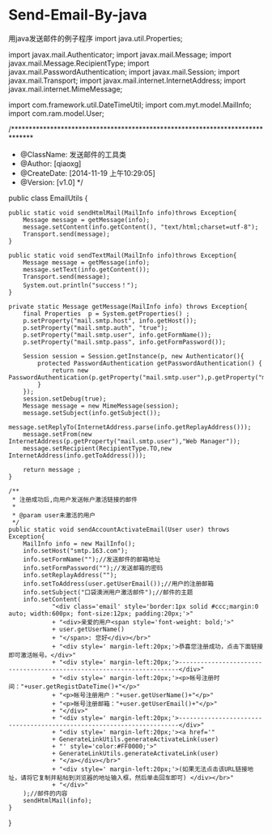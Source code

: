 # Send-Email-By-java
用java发送邮件的例子程序
import java.util.Properties;

import javax.mail.Authenticator;
import javax.mail.Message;
import javax.mail.Message.RecipientType;
import javax.mail.PasswordAuthentication;
import javax.mail.Session;
import javax.mail.Transport;
import javax.mail.internet.InternetAddress;
import javax.mail.internet.MimeMessage;


import com.framework.util.DateTimeUtil;
import com.myt.model.MailInfo;
import com.ram.model.User;


/******************************************************************************
 * @ClassName:    发送邮件的工具类   
 * @Author:       [qiaoxg]   
 * @CreateDate:   [2014-11-19 上午10:29:05]   
 * @Version:      [v1.0] 
 */

public class EmailUtils {

	public static void sendHtmlMail(MailInfo info)throws Exception{
		Message message = getMessage(info);
		message.setContent(info.getContent(), "text/html;charset=utf-8");
		Transport.send(message);
	}
	
	public static void sendTextMail(MailInfo info)throws Exception{
		Message message = getMessage(info);
		message.setText(info.getContent());
		Transport.send(message);
		System.out.println("success！");
	}
	
	private static Message getMessage(MailInfo info) throws Exception{
		final Properties  p = System.getProperties() ;
		p.setProperty("mail.smtp.host", info.getHost());
		p.setProperty("mail.smtp.auth", "true");
		p.setProperty("mail.smtp.user", info.getFormName());
		p.setProperty("mail.smtp.pass", info.getFormPassword());
		
		Session session = Session.getInstance(p, new Authenticator(){
			protected PasswordAuthentication getPasswordAuthentication() {
				return new PasswordAuthentication(p.getProperty("mail.smtp.user"),p.getProperty("mail.smtp.pass"));
			}
		});
		session.setDebug(true);
		Message message = new MimeMessage(session);
		message.setSubject(info.getSubject());
		message.setReplyTo(InternetAddress.parse(info.getReplayAddress()));
		message.setFrom(new InternetAddress(p.getProperty("mail.smtp.user"),"Web Manager"));
		message.setRecipient(RecipientType.TO,new InternetAddress(info.getToAddress()));
		
		return message ;
	}
	
	/**
	 * 注册成功后,向用户发送帐户激活链接的邮件
	 * 
	 * @param user未激活的用户
	 */
	public static void sendAccountActivateEmail(User user) throws Exception{
		MailInfo info = new MailInfo();
		info.setHost("smtp.163.com");
		info.setFormName("");//发送邮件的邮箱地址
		info.setFormPassword("");//发送邮箱的密码
		info.setReplayAddress("");
		info.setToAddress(user.getUserEmail());//用户的注册邮箱
		info.setSubject("口袋澳洲用户激活邮件");//邮件的主题
		info.setContent(
				"<div class='email' style='border:1px solid #ccc;margin:0 auto; width:600px; font-size:12px; padding:20px;'>"
				+ "<div>亲爱的用户<span style='font-weight: bold;'>"
				+ user.getUserName()
				+ "</span>: 您好</div></br>"
				+ "<div style=' margin-left:20px;'>恭喜您注册成功，点击下面链接即可激活帐号。</div>"
				+ "<div style=' margin-left:20px;'>----------------------------------------------------------------------</div>"
				+ "<div style=' margin-left:20px;'><p>帐号注册时间："+user.getRegistDateTime()+"</p>"
				+ "<p>帐号注册用户："+user.getUserName()+"</p>"
				+ "<p>帐号注册邮箱："+user.getUserEmail()+"</p>"
				+ "</div>"
				+ "<div style=' margin-left:20px;'>----------------------------------------------------------------------</div>"
				+ "<div style=' margin-left:20px;'><a href='"
				+ GenerateLinkUtils.generateActivateLink(user)
				+ "' style='color:#FF0000;'>"
				+ GenerateLinkUtils.generateActivateLink(user)
				+ "</a></div></br>"
				+ "<div style=' margin-left:20px;'>(如果无法点击该URL链接地址，请将它复制并粘帖到浏览器的地址输入框，然后单击回车即可) </div></br>"
				+ "</div>"
		);//邮件的内容
		sendHtmlMail(info);
	}
}
